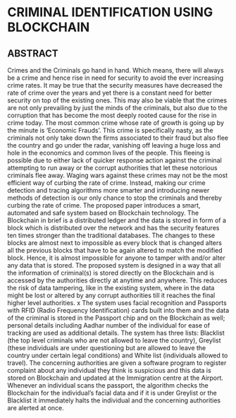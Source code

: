 # CRIMINAL IDENTIFICATION USING BLOCKCHAIN

## ABSTRACT
Crimes and the Criminals go hand in hand. Which means, there will always be
a crime and hence rise in need for security to avoid the ever increasing crime rates. It
may be true that the security measures have decreased the rate of crime over the years
and yet there is a constant need for better security on top of the existing ones. This
may also be viable that the crimes are not only prevailing by just the minds of the
criminals, but also due to the corruption that has become the most deeply rooted cause
for the rise in crime today. The most common crime whose rate of growth is going up
by the minute is ‘Economic Frauds’. This crime is specifically nasty, as the criminals
not only take down the firms associated to their fraud but also flee the country and go
under the radar, vanishing off leaving a huge loss and hole in the economics and
common lives of the people. This fleeing is possible due to either lack of quicker
response action against the criminal attempting to run away or the corrupt authorities
that let these notorious criminals flee away. Waging wars against these crimes may
not be the most efficient way of curbing the rate of crime. Instead, making our crime
detection and tracing algorithms more smarter and introducing newer methods of
detection is our only chance to stop the criminals and thereby curbing the rate of
crime.
 The proposed paper introduces a smart, automated and safe system based on
Blockchain technology. The Blockchain in brief is a distributed ledger and the data is
stored in form of a block which is distributed over the network and has the security
features ten times stronger than the traditional databases. The changes to these blocks
are almost next to impossible as every block that is changed alters all the previous
blocks that have to be again altered to match the modified block. Hence, it is almost
impossible for anyone to tamper with and/or alter any data that is stored. The
proposed system is designed in a way that all the information of criminal(s) is stored
directly on the Blockchain and is accessed by the authorities directly at anytime and
anywhere. This reduces the risk of data tampering, like in the existing system, where
in the data might be lost or altered by any corrupt authorities till it reaches the final
higher level authorities. 
x
 The system uses facial recognition and Passports with RFID (Radio Frequency
Identification) cards built into them and the data of the criminal is stored in the
Passport chip and on the Blockchain as well; personal details including Aadhar
number of the individual for ease of tracking are used as additional details. The
system has three lists: Blacklist (the top level criminals who are not allowed to leave
the country), Greylist (these individuals are under questioning but are allowed to
leave the country under certain legal conditions) and White list (individuals allowed
to travel). The concerning authorities are given a software program to register
complaint about any individual they think is suspicious and this data is stored on
Blockchain and updated at the Immigration centre at the Airport. Whenever an
individual scans the passport, the algorithm checks the Blockchain for the individual’s
facial data and if it is under Greylist or the Blacklist it immediately halts the
individual and the concerning authorities are alerted at once.
